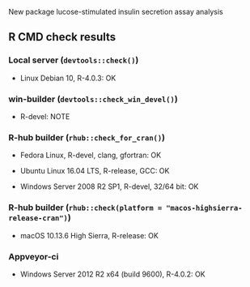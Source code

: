New package lucose-stimulated insulin secretion assay analysis

## R CMD check results

### Local server (`devtools::check()`)

* Linux Debian 10, R-4.0.3: OK

### win-builder (`devtools::check_win_devel()`)

* R-devel: NOTE

### R-hub builder (`rhub::check_for_cran()`)

* Fedora Linux, R-devel, clang, gfortran: OK

* Ubuntu Linux 16.04 LTS, R-release, GCC: OK

* Windows Server 2008 R2 SP1, R-devel, 32/64 bit: OK

### R-hub builder (`rhub::check(platform = "macos-highsierra-release-cran")`)

* macOS 10.13.6 High Sierra, R-release: OK

### Appveyor-ci

* Windows Server 2012 R2 x64 (build 9600), R-4.0.2: OK
